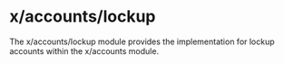 # x/accounts/lockup

<!--- TODO: need to expand more on this --->

The x/accounts/lockup module provides the implementation for lockup accounts within the x/accounts module.
